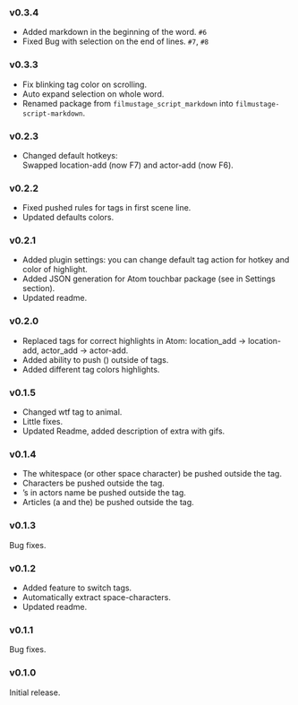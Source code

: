 ### v0.3.4
-   Added markdown in the beginning of the word. `#6`
-   Fixed Bug with selection on the end of lines. `#7`, `#8`

### v0.3.3
-   Fix blinking tag color on scrolling.
-   Auto expand selection on whole word.
-   Renamed package from `filmustage_script_markdown` into `filmustage-script-markdown`.

### v0.2.3
-   Changed default hotkeys:  
Swapped location-add (now F7) and actor-add (now F6).

### v0.2.2
-   Fixed pushed rules for tags in first scene line.
-   Updated defaults colors.

### v0.2.1
-   Added plugin settings: you can change default tag action for hotkey and color of highlight.
-   Added JSON generation for Atom touchbar package (see in Settings section).
-   Updated readme.

### v0.2.0
-   Replaced tags for correct highlights in Atom: location_add -> location-add, actor_add -> actor-add.
-   Added ability to push () outside of tags.
-   Added different tag colors highlights.

### v0.1.5
-   Changed wtf tag to animal.
-   Little fixes.
-   Updated Readme, added description of extra with gifs.

### v0.1.4
-   The whitespace (or other space character) be pushed outside the tag.
-   Characters be pushed outside the tag.
-   ’s in actors name be pushed outside the tag.
-   Articles (a and the) be pushed outside the tag.

### v0.1.3
Bug fixes.

### v0.1.2
-   Added feature to switch tags.
-   Automatically extract space-characters.
-   Updated readme.

### v0.1.1
Bug fixes.

### v0.1.0
Initial release.
